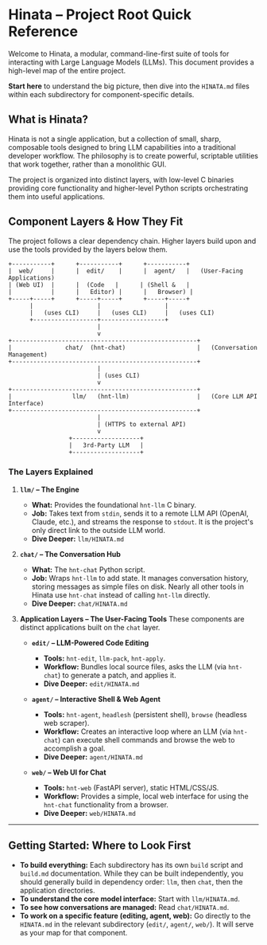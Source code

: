 # Hinata – Project Root Quick Reference

Welcome to Hinata, a modular, command-line-first suite of tools for interacting with Large Language Models (LLMs). This document provides a high-level map of the entire project.

**Start here** to understand the big picture, then dive into the `HINATA.md` files within each subdirectory for component-specific details.

## What is Hinata?

Hinata is not a single application, but a collection of small, sharp, composable tools designed to bring LLM capabilities into a traditional developer workflow. The philosophy is to create powerful, scriptable utilities that work together, rather than a monolithic GUI.

The project is organized into distinct layers, with low-level C binaries providing core functionality and higher-level Python scripts orchestrating them into useful applications.

## Component Layers & How They Fit

The project follows a clear dependency chain. Higher layers build upon and use the tools provided by the layers below them.

```
+-----------+      +-----------+      +-----------+
|  web/     |      |  edit/    |      |  agent/   |   (User-Facing Applications)
| (Web UI)  |      |  (Code   |      | (Shell &   |
|           |      |   Editor) |      |   Browser) |
+-----+-----+      +-----+-----+      +-----+-----+
      |                  |                  |
      |   (uses CLI)     |   (uses CLI)     |   (uses CLI)
      +------------------+------------------+
                         |
                         v
+----------------------------------------------------+
|               chat/  (hnt-chat)                    |   (Conversation Management)
+----------------------------------------------------+
                         |
                         | (uses CLI)
                         v
+----------------------------------------------------+
|                 llm/   (hnt-llm)                   |   (Core LLM API Interface)
+----------------------------------------------------+
                         |
                         | (HTTPS to external API)
                         v
                 +-------------------+
                 |   3rd-Party LLM   |
                 +-------------------+
```

### The Layers Explained

1.  **`llm/` – The Engine**
    *   **What:** Provides the foundational `hnt-llm` C binary.
    *   **Job:** Takes text from `stdin`, sends it to a remote LLM API (OpenAI, Claude, etc.), and streams the response to `stdout`. It is the project's only direct link to the outside LLM world.
    *   **Dive Deeper:** `llm/HINATA.md`

2.  **`chat/` – The Conversation Hub**
    *   **What:** The `hnt-chat` Python script.
    *   **Job:** Wraps `hnt-llm` to add state. It manages conversation history, storing messages as simple files on disk. Nearly all other tools in Hinata use `hnt-chat` instead of calling `hnt-llm` directly.
    *   **Dive Deeper:** `chat/HINATA.md`

3.  **Application Layers – The User-Facing Tools**
    These components are distinct applications built on the `chat` layer.

    *   **`edit/` – LLM-Powered Code Editing**
        *   **Tools:** `hnt-edit`, `llm-pack`, `hnt-apply`.
        *   **Workflow:** Bundles local source files, asks the LLM (via `hnt-chat`) to generate a patch, and applies it.
        *   **Dive Deeper:** `edit/HINATA.md`

    *   **`agent/` – Interactive Shell & Web Agent**
        *   **Tools:** `hnt-agent`, `headlesh` (persistent shell), `browse` (headless web scraper).
        *   **Workflow:** Creates an interactive loop where an LLM (via `hnt-chat`) can execute shell commands and browse the web to accomplish a goal.
        *   **Dive Deeper:** `agent/HINATA.md`

    *   **`web/` – Web UI for Chat**
        *   **Tools:** `hnt-web` (FastAPI server), static HTML/CSS/JS.
        *   **Workflow:** Provides a simple, local web interface for using the `hnt-chat` functionality from a browser.
        *   **Dive Deeper:** `web/HINATA.md`

---

## Getting Started: Where to Look First

*   **To build everything:** Each subdirectory has its own `build` script and `build.md` documentation. While they can be built independently, you should generally build in dependency order: `llm`, then `chat`, then the application directories.
*   **To understand the core model interface:** Start with `llm/HINATA.md`.
*   **To see how conversations are managed:** Read `chat/HINATA.md`.
*   **To work on a specific feature (editing, agent, web):** Go directly to the `HINATA.md` in the relevant subdirectory (`edit/`, `agent/`, `web/`). It will serve as your map for that component.